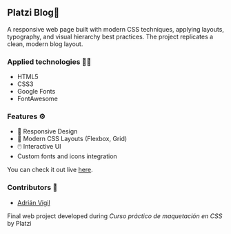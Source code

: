 ## Platzi Blog🚀
A responsive web page built with modern CSS techniques, applying layouts, typography, and visual hierarchy best practices. The project replicates a clean, modern blog layout.

### Applied technologies 🧑‍💻
- HTML5
- CSS3
- Google Fonts
- FontAwesome

### Features ⚙️
- 📱 Responsive Design
- 🎨 Modern CSS Layouts (Flexbox, Grid)
- 🖱️ Interactive UI
- Custom fonts and icons integration

You can check it out live [here](https://insightvigil.github.io/platzi-blog).

### Contributors 🤝
- [Adrián Vigil](https://github.com/insightvigil)

Final web project developed during _Curso práctico de maquetación en CSS_ by Platzi